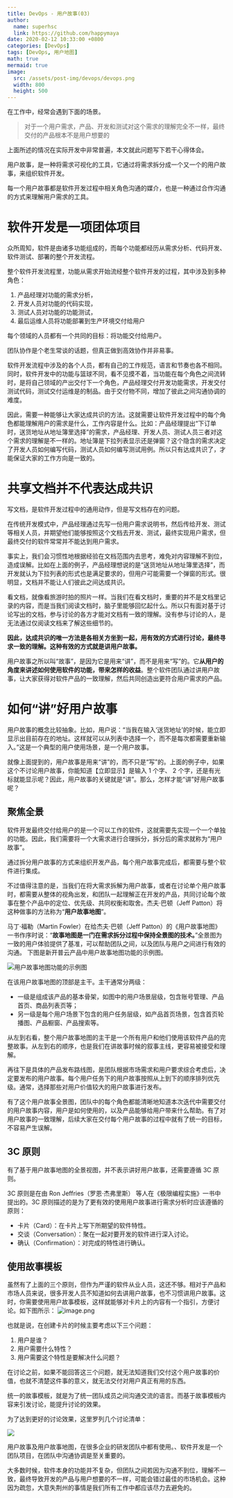 ```yaml
---
title: DevOps - 用户故事(03)
author:
  name: superhsc
  link: https://github.com/happymaya
date: 2020-02-12 10:33:00 +0800
categories: [DevOps]
tags: [DevOps, 用户地图]
math: true
mermaid: true
image:
  src: /assets/post-img/devops/devops.png
  width: 800
  height: 500
---
```


在工作中，经常会遇到下面的场景。
> 对于一个用户需求，产品、开发和测试对这个需求的理解完全不一样，最终交付的产品根本不是用户想要的

上面所述的情况在实际开发中非常普遍，本文就此问题写下若干心得体会。

用户故事，是一种将需求可视化的工具，它通过将需求拆分成一个又一个的用户故事，来组织软件开发。

每一个用户故事都是软件开发过程中相关角色沟通的媒介，也是一种通过合作沟通的方式来理解用户需求的工具。

# 软件开发是一项团体项目
众所周知，软件是由诸多功能组成的，而每个功能都经历从需求分析、代码开发、软件测试、部署的整个开发流程。

整个软件开发流程里，功能从需求开始流经整个软件开发的过程，其中涉及到多种角色：

1. 产品经理对功能的需求分析，
2. 开发人员对功能的代码实现，
3. 测试人员对功能的功能测试，
4. 最后运维人员将功能部署到生产环境交付给用户

每个领域的人员都有一个共同的目标：将功能交付给用户。

团队协作是个老生常谈的话题，但真正做到高效协作并非易事。

软件开发流程中涉及的各个人员，都有自己的工作规范，语言和节奏也各不相同。同时，软件开发中的功能与篮球不同，看不见摸不着，当功能在每个角色之间流转时，是将自己领域的产出交付下一个角色，产品经理交付开发功能需求，开发交付测试代码，测试交付运维是的制品。由于交付物不同，增加了彼此之间沟通协调的难度。

因此，需要一种能够让大家达成共识的方法。这就需要让软件开发过程中的每个角色都能理解用户的需求是什么，工作内容是什么。比如：产品经理提出“下订单时，送货地址从地址簿里选择”的需求，产品经理、开发人员、测试人员三者对这个需求的理解是不一样的。地址簿是下拉列表显示还是弹窗？这个隐含的需求决定了开发人员如何编写代码，测试人员如何编写测试用例。所以只有达成共识了，才能保证大家的工作方向是一致的。

# 共享文档并不代表达成共识

写文档，是软件开发过程中的通用动作，但是写文档存在的问题。

在传统开发模式中，产品经理通过先写一份用户需求说明书，然后传给开发、测试等相关人员，并期望他们能够按照这个文档去开发、测试，最终实现用户需求，但最终交付的软件常常并不能达到用户需求。

事实上，我们会习惯性地根据经验在文档范围内去思考，难免对内容理解不到位，造成误解。比如在上面的例子，产品经理想说的是“送货地址从地址簿里选择”，而开发就认为下拉列表的形式也是满足要求的，但用户可能需要一个弹窗的形式。很明显，文档并不能让人们彼此之间达成共识。

看文档，就像看旅游时拍的照片一样。当我们在看文档时，重要的并不是文档里记录的内容，而是当我们阅读文档时，脑子里能够回忆起什么。所以只有面对基于讨论写出的文档，参与讨论的各方才能对文档有一致的理解。没有参与讨论的人，是无法通过仅阅读文档来了解这些细节的。

**因此，达成共识的唯一方法是各相关方坐到一起，用有效的方式进行讨论，最终寻求一致的理解。这种有效的方式就是讲用户故事。**

用户故事之所以叫“故事”，是因为它是用来“讲”，而不是用来“写”的。它**从用户的角度来讲述如何使用软件的功能，带来怎样的收益**。整个软件团队通过讲用户故事，让大家获得对软件产品的一致理解，然后共同创造出更符合用户需求的产品。

# 如何“讲”好用户故事

用户故事的概念比较抽象。比如，用户说：“当我在输入‘送货地址’的时候，能立即显示出目前存在的地址。这样就可以从列表中选择一个，而不是每次都需要重新输入。”这是一个典型的用户使用场景，是一个用户故事。

就像上面提到的，用户故事是用来“讲”的，而不只是“写”的。上面的例子中，如果这个不讨论用户故事，你能知道【立即显示】是输入 1 个字、 2 个字，还是有光标就能显示呢？因此，用户故事的关键就是“讲”。那么，怎样才能“讲”好用户故事呢？

## 聚焦全景
软件开发最终交付给用户的是一个可以工作的软件，这就需要先实现一个一个单独的功能。因此，我们需要将一个大需求进行合理拆分，拆分后的需求就称为“用户故事”。

通过拆分用户故事的方式来组织开发产品，每个用户故事完成后，都需要与整个软件进行集成。

不过值得注意的是，当我们在将大需求拆解为用户故事，或者在讨论单个用户故事时，都需要从整体的视角出发，和团队一起理解正在开发的产品，共同讨论每个故事在整个产品中的定位、优先级、共同权衡和取舍。杰夫·巴顿（Jeff Patton）将这种做事的方法称为“**用户故事地图**”。

马丁·福勒（Martin Fowler）在给杰夫·巴顿（Jeff Patton）的《用户故事地图》一书作序时说：“**故事地图是一门在需求拆分过程中保持全景图的技术。**”全景图为一致的用户体验提供了基准，可以帮助团队之间，以及团队与用户之间进行有效的沟通。
下图是新开普云产品中用户故事地图功能的示例图。

![用户故事地图功能的示例图](/assets/post-img/devops/devops-03-1.png)

在该用户故事地图的顶部是主干。主干通常分两级：
- 一级是组成该产品的基本骨架，如图中的用户场景层级，包含账号管理、产品首页、商品列表页等；
- 另一级是每个用户场景下包含的用户任务层级，如产品首页场景，包含首页轮播图、产品橱窗、产品搜索等。

从左到右看，整个用户故事地图的主干是一个所有用户和他们使用该软件产品的完整故事。从左到右的顺序，也是我们在讲故事时候的叙事主线，更容易被接受和理解。

再往下是具体的产品发布路线图，是团队根据市场需求和用户要求综合考虑后，决定要发布的用户故事。每个用户任务下的用户故事按照从上到下的顺序排列优先级。通常，选择那些对用户价值较大的用户故事进行发布。

有了这个用户故事全景图，团队中的每个角色都能清晰地知道本次迭代中需要交付的用户故事内容，用户是如何使用的，以及产品能够给用户带来什么帮助。有了对用户故事的一致理解，后续大家在交付每个用户故事的过程中就有了统一的目标，不容易产生误解。

## 3C 原则

有了基于用户故事地图的全景视图，并不表示讲好用户故事，还需要遵循 3C 原则。

3C 原则是在由 Ron Jeffries（罗恩·杰弗里斯） 等人在《极限编程实施》一书中提出的。3C 原则描述的是为了更有效的使用用户故事进行需求分析时应该遵循的原则：

- 卡片（Card）：在卡片上写下所期望的软件特性。
- 交谈（Conversation）：聚在一起对要开发的软件进行深入讨论。
- 确认（Confirmation）：对完成的特性进行确认。

## 使用故事模板

虽然有了上面的三个原则，但作为严谨的软件从业人员，这还不够。相对于产品和市场人员来说，很多开发人员不知道如何去讲用户故事，也不习惯讲用户故事。这时，你需要使用用户故事模板，这样就能够对卡片上的内容有一个指引，方便讨论。如下图所示：
![image.png](/assets/post-img/devops/devops-03-2.png)

也就是说，在创建卡片的时候主要考虑以下三个问题：

1. 用户是谁？
2. 用户需要什么特性？
3. 用户需要这个特性是要解决什么问题？

在讨论之前，如果不能回答这三个问题，就无法知道我们交付这个用户故事的价值，也就不清楚这件事的意义，就无法交付对用户真正有用的东西。

统一的故事模板，就是为了统一团队成员之间沟通交流的语言。而基于故事模板内容来引发讨论，能提升讨论的效果。

为了达到更好的讨论效果，这里罗列几个讨论清单：

![](/assets/post-img/devops/devops-03-3.png)


用户故事及用户故事地图，在很多企业的研发团队中都有使用。、软件开发是一个团队项目，在团队中沟通协调是至关重要的。

大多数时候，软件本身的功能并不复杂，但团队之间若因为沟通不到位，理解不一致，最终导致开发的产品与用户想要的不一样，可能会错过最佳的市场机会。这种因为疏忽，大意失荆州的事情是我们所有工作中都应该尽力去避免的。
